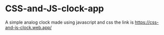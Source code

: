 # CSS-and-JS-clock-app
A simple analog clock made using javascript and css
the link is https://css-and-js-clock.web.app/
